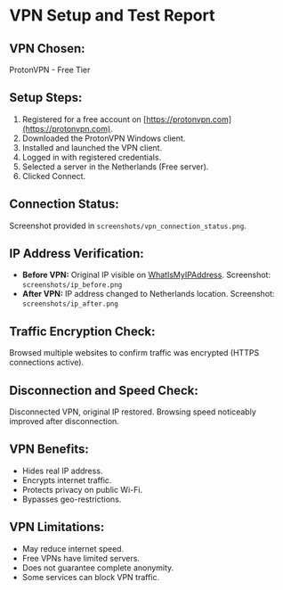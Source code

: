 # VPN Setup and Test Report

## VPN Chosen:
ProtonVPN - Free Tier

## Setup Steps:

1. Registered for a free account on [https://protonvpn.com](https://protonvpn.com).
2. Downloaded the ProtonVPN Windows client.
3. Installed and launched the VPN client.
4. Logged in with registered credentials.
5. Selected a server in the Netherlands (Free server).
6. Clicked Connect.

## Connection Status:
Screenshot provided in `screenshots/vpn_connection_status.png`.

## IP Address Verification:

- **Before VPN:** Original IP visible on [WhatIsMyIPAddress](https://whatismyipaddress.com).
  Screenshot: `screenshots/ip_before.png`
- **After VPN:** IP address changed to Netherlands location.
  Screenshot: `screenshots/ip_after.png`

## Traffic Encryption Check:
Browsed multiple websites to confirm traffic was encrypted (HTTPS connections active).

## Disconnection and Speed Check:
Disconnected VPN, original IP restored. Browsing speed noticeably improved after disconnection.

## VPN Benefits:
- Hides real IP address.
- Encrypts internet traffic.
- Protects privacy on public Wi-Fi.
- Bypasses geo-restrictions.

## VPN Limitations:
- May reduce internet speed.
- Free VPNs have limited servers.
- Does not guarantee complete anonymity.
- Some services can block VPN traffic.

